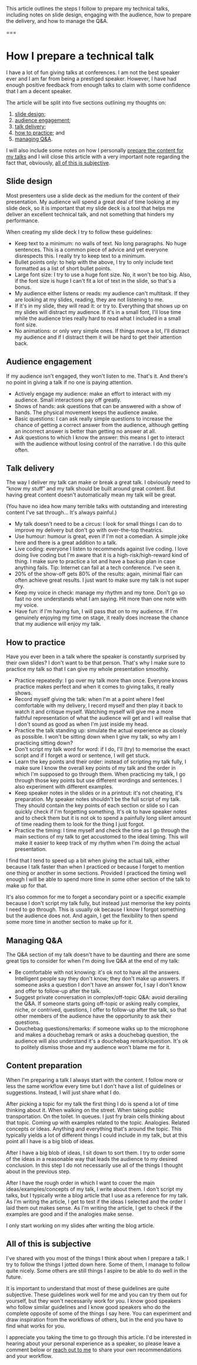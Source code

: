 This article outlines the steps I follow to prepare my technical talks, including notes on slide design, engaging with the audience, how to prepare the delivery, and how to manage the Q&A.

===


# How I prepare a technical talk

I have a lot of fun giving talks at conferences.
I am not the best speaker ever and I am far from being a prestiged speaker.
However, I have had enough positive feedback from enough talks to claim with some confidence that I am a decent speaker.

The article will be split into five sections outlining my thoughts on:

 1. [slide design](#slide-design);
 2. [audience engagement](#audience-engagement);
 3. [talk delivery](#talk-delivery);
 4. [how to practice](#how-to-practice); and
 5. [managing Q&A](#managing-qa).

I will also include some notes on how I personally [prepare the content for my talks](#content-preparation) and I will close this article with a very important note regarding the fact that, obviously, [all of this is subjective](#all-of-this-is-subjective).


## Slide design

Most presenters use a slide deck as the medium for the content of their presentation.
My audience will spend a great deal of time looking at my slide deck, so it is important that my slide deck is a tool that helps me deliver an excellent technical talk, and not something that hinders my performance.

When creating my slide deck I try to follow these guidelines:

 - Keep text to a minimum: no walls of text. No long paragraphs. No huge sentences. This is a common piece of advice and yet everyone disrespects this. I really try to keep text to a minimum.
 - Bullet points only: to help with the above, I try to only include text formatted as a list of short bullet points.
 - Large font size: I try to use a huge font size. No, it won't be too big. Also, if the font size is huge I can't fit a lot of text in the slide, so that's a bonus.
 - My audience either listens or reads: my audience can't multitask. If they are looking at my slides, reading, they are not listening to me.
 - If it's in my slide, they will read it: or try to.
 Everything that shows up on my slides will distract my audience. If it's in a small font, I'll lose time while the audience tries really hard to read what I included in a small font size.
 - No animations: or only very simple ones. If things move a lot, I'll distract my audience and if I distract them it will be hard to get their attention back.


## Audience engagement

If my audience isn't engaged, they won't listen to me.
That's it.
And there's no point in giving a talk if no one is paying attention.

 - Actively engage my audience: make an effort to interact with my audience. Small interactions pay off greatly.
 - Shows of hands: ask questions that can be answered with a show of hands. The physical movement keeps the audience awake.
 - Basic questions: I can ask really simple questions to increase the chance of getting a correct answer from the audience, although getting an incorrect answer is better than getting no answer at all.
 - Ask questions to which I know the answer: this means I get to interact with the audience without losing control of the narrative. I do this quite often.


## Talk delivery

The way I deliver my talk can make or break a great talk.
I obviously need to “know my stuff” and my talk should be built around great content.
But having great content doesn't automatically mean my talk will be great.

(You have no idea how many terrible talks with outstanding and interesting content I've sat through...
It's always painful.)

 - My talk doesn't need to be a circus: I look for small things I can do to improve my delivery but don't go with over-the-top theatrics.
 - Use humour: humour is great, even if I'm not a comedian. A simple joke here and there is a great addition to a talk.
 - Live coding: everyone I listen to recommends against live coding. I love doing live coding but I'm aware that it is a high-risk/high-reward kind of thing. I make sure to practice a lot and have a backup plan in case anything fails. Tip: Internet can fail at a tech conference. I've seen it.
 - 20% of the show-off gets 80% of the results: again, minimal flair can often achieve great results. I just want to make sure my talk is not super dry.
 - Keep my voice in check: manage my rhythm and my tone. Don't go so fast no one understands what I am saying. Hit more than one note with my voice.
 - Have fun: if I'm having fun, I will pass that on to my audience. If I'm genuinely enjoying my time on stage, it really does increase the chance that my audience will enjoy my talk.


## How to practice

Have you ever been in a talk where the speaker is constantly surprised by their own slides?
I don't want to be that person.
That's why I make sure to practice my talk so that I can give my whole presentation smoothly.

 - Practice repeatedly: I go over my talk more than once. Everyone knows practice makes perfect and when it comes to giving talks, it really shows.
 - Record myself giving the talk: when I'm at a point where I feel comfortable with my delivery, I record myself and then play it back to watch it and critique myself. Watching myself will give me a more faithful representation of what the audience will get and I will realise that I don't sound as good as when I'm just inside my head.
 - Practice the talk standing up: simulate the actual experience as closely as possible. I won't be sitting down when I give my talk, so why am I practicing sitting down?
 - Don't script my talk word for word: if I do, I'll (try) to memorise the exact script and if I forget a word or sentence, I will get stuck.
 - Learn the key points and their order: instead of scripting my talk fully, I make sure I know the overall key points of my talk and the order in which I'm supposed to go through them. When practicing my talk, I go through those key points but use different wordings and sentences. I also experiment with different examples.
 - Keep speaker notes in the slides or in a printout: it's not cheating, it's preparation. My speaker notes shouldn't be the full script of my talk. They should contain the key points of each section or slide so I can quickly check if I'm forgetting something. It's ok to have speaker notes and to check them but it is not ok to spend a painfully long silent amount of time reading them to look for the thing I just forgot.
 - Practice the timing: I time myself and check the time as I go through the main sections of my talk to get accustomed to the ideal timing. This will make it easier to keep track of my rhythm when I'm doing the actual presentation.

I find that I tend to speed up a bit when giving the actual talk, either because I talk faster than when I practiced or because I forget to mention one thing or another in some sections.
Provided I practiced the timing well enough I will be able to spend more time in some other section of the talk to make up for that.

It's also common for me to forget a secondary point or a specific example because I don't script my talk fully, but instead just memorise the key points I need to go through.
This is usually ok because I know I forgot something but the audience does not.
And again, I get the flexibility to then spend some more time in another section to make up for it.


## Managing Q&A

The Q&A section of my talk doesn't have to be daunting and there are some great tips to consider for when I'm doing live Q&A at the end of my talk:

 - Be comfortable with not knowing: it's ok not to have all the answers. Intelligent people say they don't know; they don't make up answers. If someone asks a question I don't have an answer for, I say I don't know and offer to follow-up after the talk.
 - Suggest private conversation in complex/off-topic Q&A: avoid derailing the Q&A. If someone starts going off-topic or asking really complex, niche, or contrived, questions, I offer to follow-up after the talk, so that other members of the audience have the opportunity to ask their questions.
 - Douchebag questions/remarks: if someone walks up to the microphone and makes a douchebag remark or asks a douchebag question, the audience will also understand it's a douchebag remark/question. It's ok to politely dismiss those and my audience won't blame me for it.


## Content preparation

When I'm preparing a talk I always start with the content.
I follow more or less the same workflow every time but I don't have a list of guidelines or suggestions.
Instead, I will just share what I do.

After picking a topic for my talk the first thing I do is spend a lot of time thinking about it.
When walking on the street.
When taking public transportation.
On the toilet.
In queues.
I just fry brain cells thinking about that topic.
Coming up with examples related to the topic.
Analogies.
Related concepts or ideas.
Anything and everything that's around the topic.
This typically yields a lot of different things I could include in my talk, but at this point all I have is a big blob of ideas.

After I have a big blob of ideas, I sit down to sort them.
I try to order some of the ideas in a reasonable way that leads the audience to my desired conclusion.
In this step I do not necessarily use all of the things I thought about in the previous step.

After I have the rough order in which I want to cover the main ideas/examples/concepts of my talk, I write about them.
I don't script my talks, but I typically write a blog article that I use as a reference for my talk.
As I'm writing the article, I get to test if the ideas I selected and the order I laid them out makes sense.
As I'm writing the article, I get to check if the examples are good and if the analogies make sense.

I only start working on my slides after writing the blog article.


## All of this is subjective

I've shared with you most of the things I think about when I prepare a talk.
I try to follow the things I jotted down here.
Some of them, I manage to follow quite nicely.
Some others are still things I aspire to be able to do well in the future.

It is important to understand that most of these guidelines are quite subjective.
These guidelines work well for me and you can try them out for yourself, but they won't necessarily work for you.
I know good speakers who follow similar guidelines and I know good speakers who do the complete opposite of some of the things I say here.
You can experiment and draw inspiration from the workflows of others, but in the end you have to find what works for you.

I appreciate you taking the time to go through this article.
I'd be interested in hearing about your personal experience as a speaker, so please leave a comment below or [reach out to me](/contact-me) to share your own recommendations and your workflow.
